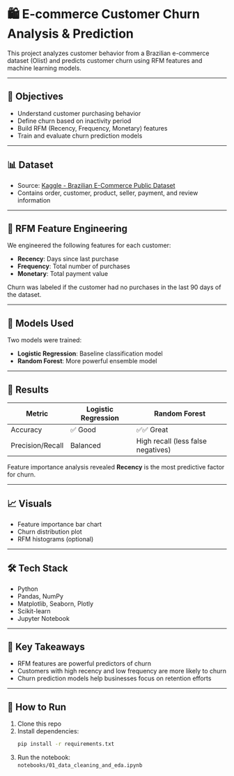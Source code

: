 # 🛍️ E-commerce Customer Churn Analysis & Prediction

This project analyzes customer behavior from a Brazilian e-commerce dataset (Olist) and predicts customer churn using RFM features and machine learning models.

---

## 📌 Objectives

- Understand customer purchasing behavior
- Define churn based on inactivity period
- Build RFM (Recency, Frequency, Monetary) features
- Train and evaluate churn prediction models

---

## 📊 Dataset

- Source: [Kaggle - Brazilian E-Commerce Public Dataset](https://www.kaggle.com/datasets/olistbr/brazilian-ecommerce)
- Contains order, customer, product, seller, payment, and review information

---

## 🧪 RFM Feature Engineering

We engineered the following features for each customer:
- **Recency**: Days since last purchase
- **Frequency**: Total number of purchases
- **Monetary**: Total payment value

Churn was labeled if the customer had no purchases in the last 90 days of the dataset.

---

## 🤖 Models Used

Two models were trained:
- **Logistic Regression**: Baseline classification model
- **Random Forest**: More powerful ensemble model

---

## 🧠 Results

| Metric         | Logistic Regression | Random Forest |
|----------------|---------------------|----------------|
| Accuracy       | ✅ Good              | ✅✅ Great        |
| Precision/Recall | Balanced          | High recall (less false negatives) |

Feature importance analysis revealed **Recency** is the most predictive factor for churn.

---

## 📈 Visuals

- Feature importance bar chart
- Churn distribution plot
- RFM histograms (optional)

---

## 🛠️ Tech Stack

- Python
- Pandas, NumPy
- Matplotlib, Seaborn, Plotly
- Scikit-learn
- Jupyter Notebook

---

## 💼 Key Takeaways

- RFM features are powerful predictors of churn
- Customers with high recency and low frequency are more likely to churn
- Churn prediction models help businesses focus on retention efforts

---

## 🚀 How to Run

1. Clone this repo
2. Install dependencies:  
   ```bash
   pip install -r requirements.txt
3. Run the notebook:  
   `notebooks/01_data_cleaning_and_eda.ipynb`
